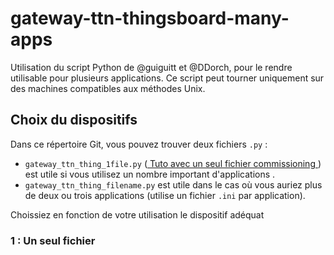 # gateway-ttn-thingsboard-many-apps
Utilisation du script Python de @guiguitt et @DDorch, pour le rendre utilisable pour plusieurs applications. Ce script peut tourner uniquement sur des machines compatibles aux méthodes Unix.

## Choix du dispositifs 
Dans ce répertoire Git, vous pouvez trouver deux fichiers `.py` :
- `gateway_ttn_thing_1file.py` (<a href="https://github.com/GauthierBct/gateway-ttn-thingsboard-many-apps/blob/main/tutos/tuto_un_seul_fichier_ini.md"> Tuto avec un seul fichier commissioning </a>) est utile si vous utilisez un nombre important d'applications .
- `gateway_ttn_thing_filename.py` est utile dans le cas où vous auriez plus de deux ou trois applications (utilise un fichier `.ini` par application).

Choissiez en fonction de votre utilisation le dispositif adéquat

### 1 : Un seul fichier 
